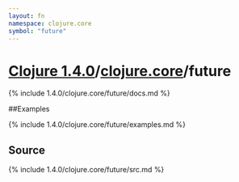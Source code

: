 ```yaml
---
layout: fn
namespace: clojure.core
symbol: "future"
---
```


# [Clojure 1.4.0](../../)/[clojure.core](../)/future

{% include 1.4.0/clojure.core/future/docs.md %}

##Examples

{% include 1.4.0/clojure.core/future/examples.md %}
## Source
{% include 1.4.0/clojure.core/future/src.md %}

